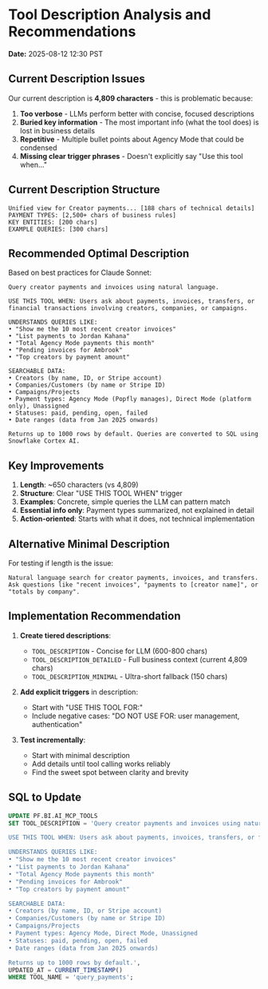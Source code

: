 # Tool Description Analysis and Recommendations

**Date:** 2025-08-12 12:30 PST

## Current Description Issues

Our current description is **4,809 characters** - this is problematic because:

1. **Too verbose** - LLMs perform better with concise, focused descriptions
2. **Buried key information** - The most important info (what the tool does) is lost in business details
3. **Repetitive** - Multiple bullet points about Agency Mode that could be condensed
4. **Missing clear trigger phrases** - Doesn't explicitly say "Use this tool when..."

## Current Description Structure
```
Unified view for Creator payments... [188 chars of technical details]
PAYMENT TYPES: [2,500+ chars of business rules]
KEY ENTITIES: [200 chars]
EXAMPLE QUERIES: [300 chars]
```

## Recommended Optimal Description

Based on best practices for Claude Sonnet:

```
Query creator payments and invoices using natural language. 

USE THIS TOOL WHEN: Users ask about payments, invoices, transfers, or financial transactions involving creators, companies, or campaigns.

UNDERSTANDS QUERIES LIKE:
• "Show me the 10 most recent creator invoices"
• "List payments to Jordan Kahana"
• "Total Agency Mode payments this month"
• "Pending invoices for Ambrook"
• "Top creators by payment amount"

SEARCHABLE DATA:
• Creators (by name, ID, or Stripe account)
• Companies/Customers (by name or Stripe ID)  
• Campaigns/Projects
• Payment types: Agency Mode (Popfly manages), Direct Mode (platform only), Unassigned
• Statuses: paid, pending, open, failed
• Date ranges (data from Jan 2025 onwards)

Returns up to 1000 rows by default. Queries are converted to SQL using Snowflake Cortex AI.
```

## Key Improvements

1. **Length**: ~650 characters (vs 4,809)
2. **Structure**: Clear "USE THIS TOOL WHEN" trigger
3. **Examples**: Concrete, simple queries the LLM can pattern match
4. **Essential info only**: Payment types summarized, not explained in detail
5. **Action-oriented**: Starts with what it does, not technical implementation

## Alternative Minimal Description

For testing if length is the issue:

```
Natural language search for creator payments, invoices, and transfers. Ask questions like "recent invoices", "payments to [creator name]", or "totals by company".
```

## Implementation Recommendation

1. **Create tiered descriptions**:
   - `TOOL_DESCRIPTION` - Concise for LLM (600-800 chars)
   - `TOOL_DESCRIPTION_DETAILED` - Full business context (current 4,809 chars)
   - `TOOL_DESCRIPTION_MINIMAL` - Ultra-short fallback (150 chars)

2. **Add explicit triggers** in description:
   - Start with "USE THIS TOOL FOR:"
   - Include negative cases: "DO NOT USE FOR: user management, authentication"

3. **Test incrementally**:
   - Start with minimal description
   - Add details until tool calling works reliably
   - Find the sweet spot between clarity and brevity

## SQL to Update

```sql
UPDATE PF.BI.AI_MCP_TOOLS
SET TOOL_DESCRIPTION = 'Query creator payments and invoices using natural language. 

USE THIS TOOL WHEN: Users ask about payments, invoices, transfers, or financial transactions involving creators, companies, or campaigns.

UNDERSTANDS QUERIES LIKE:
• "Show me the 10 most recent creator invoices"
• "List payments to Jordan Kahana"
• "Total Agency Mode payments this month"
• "Pending invoices for Ambrook"
• "Top creators by payment amount"

SEARCHABLE DATA:
• Creators (by name, ID, or Stripe account)
• Companies/Customers (by name or Stripe ID)
• Campaigns/Projects
• Payment types: Agency Mode, Direct Mode, Unassigned
• Statuses: paid, pending, open, failed
• Date ranges (data from Jan 2025 onwards)

Returns up to 1000 rows by default.',
UPDATED_AT = CURRENT_TIMESTAMP()
WHERE TOOL_NAME = 'query_payments';
```